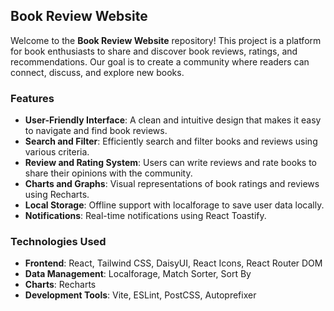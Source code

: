 
## Book Review Website

Welcome to the **Book Review Website** repository! This project is a platform for book enthusiasts to share and discover book reviews, ratings, and recommendations. Our goal is to create a community where readers can connect, discuss, and explore new books.

### Features

- **User-Friendly Interface**: A clean and intuitive design that makes it easy to navigate and find book reviews.
- **Search and Filter**: Efficiently search and filter books and reviews using various criteria.
- **Review and Rating System**: Users can write reviews and rate books to share their opinions with the community.
- **Charts and Graphs**: Visual representations of book ratings and reviews using Recharts.
- **Local Storage**: Offline support with localforage to save user data locally.
- **Notifications**: Real-time notifications using React Toastify.

### Technologies Used

- **Frontend**: React, Tailwind CSS, DaisyUI, React Icons, React Router DOM
- **Data Management**: Localforage, Match Sorter, Sort By
- **Charts**: Recharts
- **Development Tools**: Vite, ESLint, PostCSS, Autoprefixer

